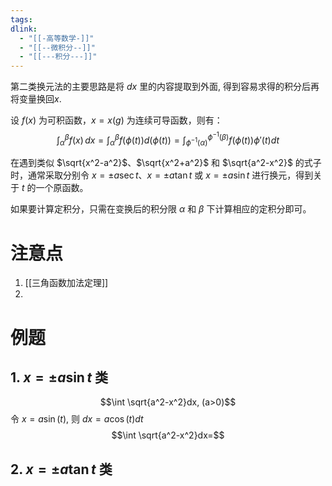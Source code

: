 ```yaml
---
tags: 
dlink:
  - "[[-高等数学-]]"
  - "[[--微积分--]]"
  - "[[---积分---]]"
---
```

第二类换元法的主要思路是将 $dx$ 里的内容提取到外面, 得到容易求得的积分后再将变量换回$x$. 

设 $f(x)$ 为可积函数，$x = x(g)$ 为连续可导函数，则有：
$$
\int_\alpha^\beta f(x) \, dx = \int_\alpha^\beta f(\phi(t))d(\phi(t)) = \int_{\phi^{-1}(\alpha)}^{\phi^{-1}(\beta)} f(\phi(t)) \phi\prime(t) dt
$$

在遇到类似 $\sqrt{x^2-a^2}$、$\sqrt{x^2+a^2}$ 和 $\sqrt{a^2-x^2}$ 的式子时，通常采取分别令 $x = \pm a \sec t$、$x = \pm a \tan t$ 或 $x = \pm a \sin t$ 进行换元，得到关于 $t$ 的一个原函数。

如果要计算定积分，只需在变换后的积分限 $\alpha$ 和 $\beta$ 下计算相应的定积分即可。


# 注意点
1. [[三角函数加法定理]]
2. 

# 例题
## 1. $x = \pm a \sin t$ 类
$$\int \sqrt{a^2-x^2}dx, (a>0)$$
令 $x=a\sin(t)$, 则 $dx=a\cos(t)dt$ 
$$\int \sqrt{a^2-x^2}dx=$$

## 2. $x = \pm a \tan t$ 类
